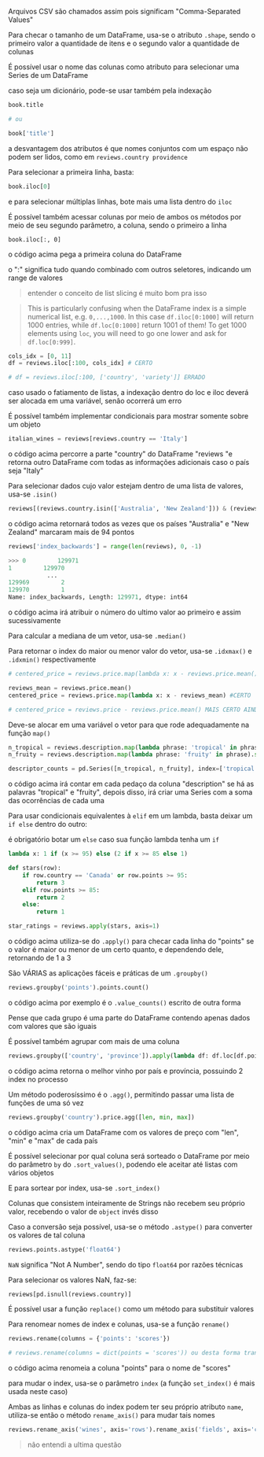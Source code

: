 Arquivos CSV são chamados assim pois significam "Comma-Separated Values"



Para checar o tamanho de um DataFrame, usa-se o atributo `.shape`, sendo o primeiro valor a quantidade de itens e o segundo valor a quantidade de colunas



É possível usar o nome das colunas como atributo para selecionar uma Series de um DataFrame

caso seja um dicionário, pode-se usar também pela indexação

```python
book.title

# ou

book['title']
```

a desvantagem dos atributos é que nomes conjuntos com um espaço não podem ser lidos, como em `reviews.country providence`



Para selecionar a primeira linha, basta:

```python
book.iloc[0]
```

e para selecionar múltiplas linhas, bote mais uma lista dentro do `iloc`

É possível também acessar colunas por meio de ambos os métodos por meio de seu segundo parâmetro, a coluna, sendo o primeiro a linha



```
book.iloc[:, 0]
```

o código acima pega a primeira coluna do DataFrame

o ":" significa tudo quando combinado com outros seletores, indicando um range de valores

> entender o conceito de list slicing é muito bom pra isso



> This is particularly confusing when the DataFrame index is a simple numerical list, e.g. `0,...,1000`. In this case `df.iloc[0:1000]` will return 1000 entries, while `df.loc[0:1000]` return 1001 of them! To get 1000 elements using `loc`, you will need to go one lower and ask for `df.loc[0:999]`.



```python
cols_idx = [0, 11]
df = reviews.iloc[:100, cols_idx] # CERTO

# df = reviews.iloc[:100, ['country', 'variety']] ERRADO
```

caso usado o fatiamento de listas, a indexação dentro do loc e iloc deverá ser alocada em uma variável, senão ocorrerá um erro



É possível também implementar condicionais para mostrar somente sobre um objeto

```python
italian_wines = reviews[reviews.country == 'Italy']
```

 o código acima percorre a parte "country" do DataFrame "reviews "e retorna outro DataFrame com todas as informações adicionais caso o país seja "Italy"



Para selecionar dados cujo valor estejam dentro de uma lista de valores, usa-se `.isin()`

```python
reviews[(reviews.country.isin(['Australia', 'New Zealand'])) & (reviews.points >= 95)]
```

o código acima retornará todos as vezes que os países "Australia" e "New Zealand" marcaram mais de 94 pontos



```python
reviews['index_backwards'] = range(len(reviews), 0, -1)

>>> 0         129971
1         129970
           ...  
129969         2
129970         1
Name: index_backwards, Length: 129971, dtype: int64
```

o código acima irá atribuir o número do ultimo valor ao primeiro e assim sucessivamente



Para calcular a mediana de um vetor, usa-se `.median()`

 

Para retornar o index do maior ou menor valor do vetor, usa-se `.idxmax()` e `.idxmin()` respectivamente



```python
# centered_price = reviews.price.map(lambda x: x - reviews.price.mean()) ERRADO

reviews_mean = reviews.price.mean()
centered_price = reviews.price.map(lambda x: x - reviews_mean) #CERTO

# centered_price = reviews.price - reviews.price.mean() MAIS CERTO AINDA
```

Deve-se alocar em uma variável o vetor para que rode adequadamente na função `map()`



```python
n_tropical = reviews.description.map(lambda phrase: 'tropical' in phrase).sum()
n_fruity = reviews.description.map(lambda phrase: 'fruity' in phrase).sum()

descriptor_counts = pd.Series([n_tropical, n_fruity], index=['tropical', 'fruity'])
```

o código acima irá contar em cada pedaço da coluna "description" se há as palavras "tropical" e "fruity", depois disso, irá criar uma Series com a soma das ocorrências de cada uma



Para usar condicionais equivalentes à `elif` em um lambda, basta deixar um `if else` dentro do outro:

é obrigatório botar um `else` caso sua função lambda tenha um `if`

```python
lambda x: 1 if (x >= 95) else (2 if x >= 85 else 1)
```



```python
def stars(row):
    if row.country == 'Canada' or row.points >= 95:
        return 3
    elif row.points >= 85:
        return 2
    else:
        return 1

star_ratings = reviews.apply(stars, axis=1)
```

o código acima utiliza-se do `.apply()` para checar cada linha do "points" se o valor é maior ou menor de um certo quanto, e dependendo dele, retornando de 1 a 3 



São VÁRIAS as aplicações fáceis e práticas de um `.groupby()` 

```python
reviews.groupby('points').points.count()
```

o código acima por exemplo é o `.value_counts()` escrito de outra forma

Pense que cada grupo é uma parte do DataFrame contendo apenas dados com valores que são iguais

É possível também agrupar com mais de uma coluna

```python
reviews.groupby(['country', 'province']).apply(lambda df: df.loc[df.points.idxmax()])
```

o código acima retorna o melhor vinho por país e província, possuindo 2 index no processo

Um método poderosíssimo é o `.agg()`, permitindo passar uma lista de funções de uma só vez

```python
reviews.groupby('country').price.agg([len, min, max])
```

o código acima cria um DataFrame com os valores de preço com "len", "min" e "max" de cada país



É possível selecionar por qual coluna será sorteado o DataFrame por meio do parâmetro `by` do `.sort_values()`, podendo ele aceitar até listas com vários objetos

E para sortear por index, usa-se `.sort_index()`



Colunas que consistem inteiramente de Strings não recebem seu próprio valor, recebendo o valor de `object` invés disso



Caso a conversão seja possível, usa-se o método `.astype()` para converter os valores de tal coluna

```python
reviews.points.astype('float64')
```



`NaN` significa "Not A Number", sendo do tipo `float64` por razões técnicas

Para selecionar os valores NaN, faz-se:

```python
reviews[pd.isnull(reviews.country)]
```



É possível usar a função `replace()` como um método para substituir valores 

Para renomear nomes de index e colunas, usa-se a função `rename()`

```python
reviews.rename(columns = {'points': 'scores'})

# reviews.rename(columns = dict(points = 'scores')) ou desta forma transformando a tupla em dicionário
```

o código acima renomeia a coluna "points" para o nome de "scores"

para mudar o index, usa-se o parâmetro `index` (a função `set_index()` é mais usada neste caso)



Ambas as linhas e colunas do index podem ter seu próprio atributo `name`, utiliza-se então o método `rename_axis()` para mudar tais nomes

```python
reviews.rename_axis('wines', axis='rows').rename_axis('fields', axis='columns')
```



> não entendi a ultima questão
